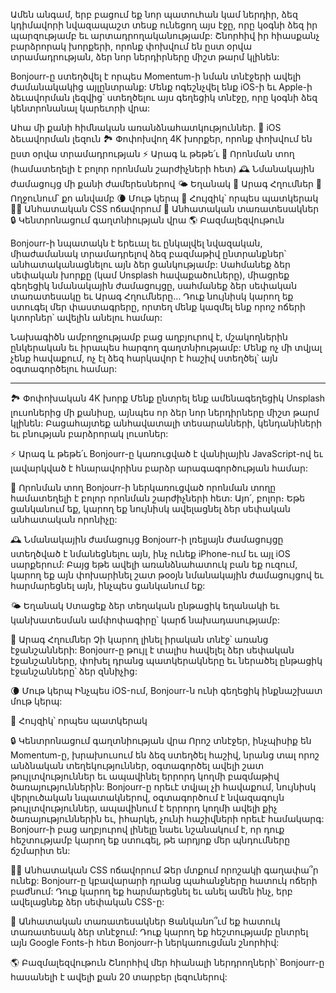 Ամեն անգամ, երբ բացում եք նոր պատուհան կամ ներդիր, ձեզ կդիմավորի նվազապաշտ ​​տեսք ունեցող այս էջը, որը կօգնի ձեզ իր պարզությամբ եւ արտադրողականությամբ: Շնորհիվ իր հիասքանչ բարձրորակ խորքերի, որոնք փոխվում են ըստ օրվա տրամադրության, ձեր նոր ներդիրները միշտ թարմ կլինեն:

Bonjourr-ը ստեղծվել է որպես Momentum-ի նման տնէջերի ավելի ժամանակակից այլընտրանք: Մենք ոգեշնչվել ենք iOS-ի եւ Apple-ի ձեւավորման լեզվից՝ ստեղծելու այս գեղեցիկ տնէջը, որը կօգնի ձեզ կենտրոնանալ կարեւորի վրա:

Ահա մի քանի հիմնական առանձնահատկություններ.
🍏 iOS ձեւավորման լեզուն
🏞 Փոփոխվող 4K խորքեր, որոնք փոխվում են ըստ օրվա տրամադրության
⚡️ Արագ և թեթե՛ւ
🔎 Որոնման տող (համատեղելի է բոլոր որոնման շարժիչների հետ)
🕰 Նմանակային ժամացույց մի քանի ժամերեսներով
🌤 Եղանակ
🔗 Արագ Հղումներ
👋 Ողջունում՝ քո անվամբ
🌘 Մութ կերպ
🥖 Հույզիկ՝ որպես պատկերակ
🧑‍💻 Անհատական CSS ոճավորում
📝 Անհատական տառատեսակներ
🔒 Կենտրոնացում գաղտնիության վրա
🌎 Բազմալեզվութուն

Bonjourr-ի նպատակն է երեւալ եւ ընկալվել նվազական, միաժամանակ տրամադրելով ձեզ բազմաթիվ ընտրանքներ՝ անհատականացնելու այն ձեր ցանկությամբ: Սահմանեք ձեր սեփական խորքը (կամ Unsplash հավաքածուները), միացրեք գեղեցիկ նմանակային ժամացույցը, սահմանեք ձեր սեփական տառատեսակը եւ Արագ Հղումները… Դուք նույնիսկ կարող եք ստուգել մեր փաստագրերը, որտեղ մենք կազմել ենք որոշ ոճերի կտորներ՝ ավելին անելու համար:

Նախագիծն ամբողջությամբ բաց աղբյուրով է, մշակողներին ընկերական եւ իրապես հարգող  գաղտնիությամբ: Մենք ոչ մի տվյալ չենք հավաքում, ոչ էլ ձեզ հարկավոր է հաշիվ ստեղծել՝ այն օգտագործելու համար:

---

🏞 Փոփոխական 4K խորք
Մենք ընտրել ենք ամենագեղեցիկ Unsplash լուսոներից մի քանիսը, այնպես որ ձեր նոր ներդիրները միշտ թարմ կլինեն: Բացահայտեք անհավատալի տեսարանների, կենդանիների եւ բնության բարձրորակ լուսոներ:

⚡️ Արագ և թեթե՛ւ
Bonjourr-ը կառուցված է վանիլային JavaScript-ով եւ լավարկված է հնարավորինս բարձր արագագործության համար:

🔎 Որոնման տող
Bonjourr-ի ներկառուցված որոնման տողը համատեղելի է բոլոր որոնման շարժիչների հետ: Այո՛, բոլոր։ Եթե ​​ցանկանում եք, կարող եք նույնիսկ ավելացնել ձեր սեփական անհատական որոնիչը:

🕰 Նմանակային ժամացույց
Bonjourr-ի լռելյայն ժամացույցը ստեղծված է նմանեցնելու այն, ինչ ունեք iPhone-ում եւ այլ iOS սարքերում: Բայց եթե ավելի առանձնահատուկ բան եք ուզում, կարող եք այն փոխարինել շատ թօօյն նմանակային ժամացույցով եւ հարմարեցնել այն, ինչպես ցանկանում եք:

🌤 Եղանակ
Ստացեք ձեր տեղական ընթացիկ եղանակի եւ կանխատեսման ամփոփագիրը՝ կարճ նախադասությամբ:

🔗 Արագ Հղումներ
Չի կարող լինել իրական տնէջ՝ առանց էջանշանների: Bonjourr-ը թույլ է տալիս հավելել ձեր սեփական էջանշանները, փոխել դրանց պատկերակները եւ ներածել ընթացիկ էջանշանները՝ ձեր զննիչից:

🌘 Մութ կերպ
Ինչպես iOS-ում, Bonjourr-ն ունի գեղեցիկ ինքնաշխատ մութ կերպ:

🥖 Հույզիկ՝ որպես պատկերակ

🔒 Կենտրոնացում գաղտնիության վրա
Որոշ տնէջեր, ինչպիսիք են Momentum-ը, խրախուսում են ձեզ ստեղծել հաշիվ, նրանց տալ որոշ անձնական տեղեկություններ, օգտագործել ավելի շատ թույլտվություններ եւ ապավինել երրորդ կողմի բազմաթիվ ծառայություններին: Bonjourr-ը որեւէ տվյալ չի հավաքում, նույնիսկ վերլուծական նպատակներով, օգտագործում է նվազագույն թույլտվություններ, ապավինում է երրորդ կողմի ավելի քիչ ծառայություններին եւ, իհարկե, չունի հաշիվների որեւէ համակարգ: Bonjourr-ի բաց աղբյուրով լինելը նաեւ նշանակում է, որ դուք հեշտությամբ կարող եք ստուգել, ​​թե արդյոք մեր պնդումները ճշմարիտ են:

🧑‍💻 Անհատական CSS ոճավորում
Ձեր մտքում որոշակի գաղափա՞ր ունեք: Bonjourr-ը կբավարարի դրանց պահանջները հատուկ ոճերի բաժնում: Դուք կարող եք հարմարեցնել եւ անել ամեն ինչ, երբ ավելացնեք ձեր սեփական CSS-ը:

📝 Անհատական տառատեսակներ
Ցանկանո՞ւմ եք հատուկ տառատեսակ ձեր տնէջում: Դուք կարող եք հեշտությամբ ընտրել այն Google Fonts-ի հետ Bonjourr-ի ներկառուցման շնորհիվ:

🌎 Բազմալեզվութուն
Շնորհիվ մեր հիանալի ներդրողների՝ Bonjourr-ը հասանելի է ավելի քան 20 տարբեր լեզուներով:
